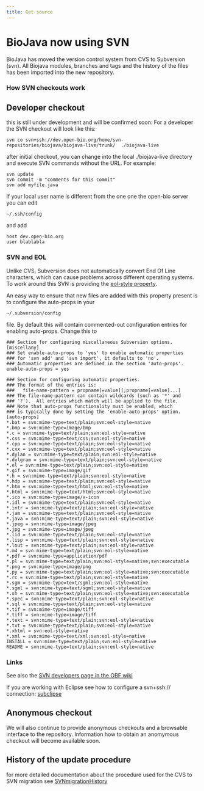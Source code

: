 ```yaml
---
title: Get source
---
```


BioJava now using SVN
=====================

BioJava has moved the version control system from CVS to Subversion
(svn). All Biojava modules, branches and tags and the history of the
files has been imported into the new repository.

### How SVN checkouts work

Developer checkout
------------------

this is still under development and will be confirmed soon: For a
developer the SVN checkout will look like this:

`svn co svn+ssh://dev.open-bio.org/home/svn-repositories/biojava/biojava-live/trunk/  ./biojava-live`

after initial checkout, you can change into the local ./biojava-live
directory and execute SVN commands without the URL. For example:

`svn update`  
`svn commit -m "comments for this commit"`  
`svn add myfile.java`

If your local user name is different from the one one the open-bio
server you can edit

`~/.ssh/config`

and add

`host dev.open-bio.org`  
`user blablabla`

### SVN and EOL

Unlike CVS, Subversion does not automatically convert End Of Line
characters, which can cause problems across different operating systems.
To work around this SVN is providing the [eol-style
property](http://svnbook.red-bean.com/en/1.1/ch07s02.html#svn-ch-7-sect-2.3.5).

An easy way to ensure that new files are added with this property
present is to configure the auto-props in your

`~/.subversion/config `

file. By default this will contain commented-out configuration entries
for enabling auto-props. Change this to

    ### Section for configuring miscellaneous Subversion options.
    [miscellany]
    ### Set enable-auto-props to 'yes' to enable automatic properties
    ### for 'svn add' and 'svn import', it defaults to 'no'.
    ### Automatic properties are defined in the section 'auto-props'.
    enable-auto-props = yes

    ### Section for configuring automatic properties.
    ### The format of the entries is:
    ###   file-name-pattern = propname[=value][;propname[=value]...]
    ### The file-name-pattern can contain wildcards (such as '*' and
    ### '?').  All entries which match will be applied to the file.
    ### Note that auto-props functionality must be enabled, which
    ### is typically done by setting the 'enable-auto-props' option.
    [auto-props]
    *.bat = svn:mime-type=text/plain;svn:eol-style=native
    *.bmp = svn:mime-type=image/bmp
    *.c = svn:mime-type=text/plain;svn:eol-style=native
    *.css = svn:mime-type=text/css;svn:eol-style=native
    *.cpp = svn:mime-type=text/plain;svn:eol-style=native
    *.cxx = svn:mime-type=text/plain;svn:eol-style=native
    *.dylan = svn:mime-type=text/plain;svn:eol-style=native
    *.dylgram = svn:mime-type=text/plain;svn:eol-style=native
    *.el = svn:mime-type=text/plain;svn:eol-style=native
    *.gif = svn:mime-type=image/gif
    *.h = svn:mime-type=text/plain;svn:eol-style=native
    *.hdp = svn:mime-type=text/plain;svn:eol-style=native
    *.htm = svn:mime-type=text/html;svn:eol-style=native
    *.html = svn:mime-type=text/html;svn:eol-style=native
    *.ico = svn:mime-type=image/x-icon
    *.idl = svn:mime-type=text/plain;svn:eol-style=native
    *.intr = svn:mime-type=text/plain;svn:eol-style=native
    *.jam = svn:mime-type=text/plain;svn:eol-style=native
    *.java = svn:mime-type=text/plain;svn:eol-style=native
    *.jpeg = svn:mime-type=image/jpeg
    *.jpg = svn:mime-type=image/jpeg
    *.lid = svn:mime-type=text/plain;svn:eol-style=native
    *.lisp = svn:mime-type=text/plain;svn:eol-style=native
    *.lout = svn:mime-type=text/plain;svn:eol-style=native
    *.m4 = svn:mime-type=text/plain;svn:eol-style=native
    *.pdf = svn:mime-type=application/pdf
    *.pl = svn:mime-type=text/plain;svn:eol-style=native;svn:executable
    *.png = svn:mime-type=image/png
    *.py = svn:mime-type=text/plain;svn:eol-style=native;svn:executable
    *.rc = svn:mime-type=text/plain;svn:eol-style=native
    *.sgm = svn:mime-type=text/sgml;svn:eol-style=native
    *.sgml = svn:mime-type=text/sgml;svn:eol-style=native
    *.sh = svn:mime-type=text/plain;svn:eol-style=native;svn:executable
    *.spec = svn:mime-type=text/plain;svn:eol-style=native
    *.sql = svn:mime-type=text/plain;svn:eol-style=native
    *.tif = svn:mime-type=image/tiff
    *.tiff = svn:mime-type=image/tiff
    *.text = svn:mime-type=text/plain;svn:eol-style=native
    *.txt = svn:mime-type=text/plain;svn:eol-style=native
    *.xhtml = svn:eol-style=native
    *.xml = svn:mime-type=text/xml;svn:eol-style=native
    INSTALL = svn:mime-type=text/plain;svn:eol-style=native
    README = svn:mime-type=text/plain;svn:eol-style=native

### Links

See also the [SVN developers page in the OBF
wiki](http://www.open-bio.org/wiki/SVN-Developers)

If you are working with Eclipse see how to configure a svn+ssh://
connection: [subclipse](http://subclipse.tigris.org/faq.html#svn-ssh)

Anonymous checkout
------------------

We will also continue to provide anonymous checkouts and a browsable
interface to the repository. Information how to obtain an anomymous
checkout will become available soon.

History of the update procedure
-------------------------------

for more detailed documentation about the procedure used for the CVS to
SVN migration see [SVNmigrationHistory](SVNmigrationHistory "wikilink")
